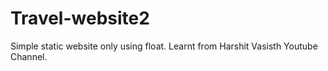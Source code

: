 # Travel-website2
Simple static website only using float. Learnt from Harshit Vasisth Youtube Channel.
